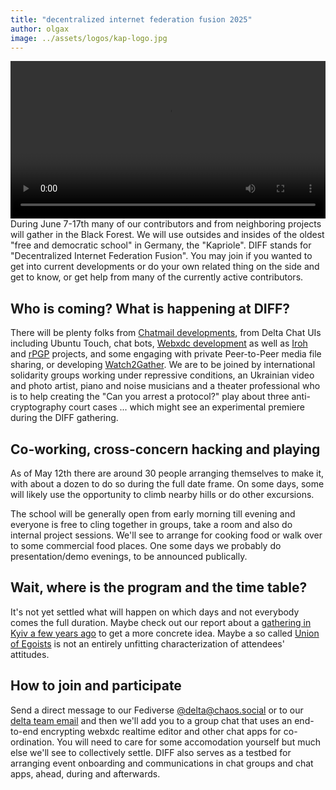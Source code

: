 ```yaml
---
title: "decentralized internet federation fusion 2025"
author: olgax
image: ../assets/logos/kap-logo.jpg
---
```


<video controls style="width:560px; max-width: 100%;"><source src="https://chatmail.at/video/diff-invitation2-2025.mp4" type="video/mp4"></video>
During June 7-17th many of our contributors and from neighboring projects will gather in the Black Forest. 
We will use outsides and insides of the oldest "free and democratic school" in Germany, the "Kapriole".
DIFF stands for "Decentralized Internet Federation Fusion". 
You may join if you wanted to get into current developments or do your own related thing on the side
and get to know, or get help from many of the currently active contributors. 

## Who is coming? What is happening at DIFF? 

There will be plenty folks from [Chatmail developments](https://chatmail.at), from Delta Chat UIs including Ubuntu Touch, chat bots, 
[Webxdc development](https://webxdc.org) as well as [Iroh](https://iroh.computer) and [rPGP](https://github.com/rpgp/rpgp) projects,
and some engaging with private Peer-to-Peer media file sharing, or developing [Watch2Gather](https://w2g.tv/en/). 
We are to be joined by international solidarity groups working under repressive conditions, 
an Ukrainian video and photo artist, piano and noise musicians
and a theater professional who is to help creating the "Can you arrest a protocol?" play about three anti-cryptography court cases ... 
which might see an experimental premiere during the DIFF gathering. 

## Co-working, cross-concern hacking and playing

As of May 12th there are around 30 people arranging themselves to make it,
with about a dozen to do so during the full date frame. 
On some days, some will likely use the opportunity to climb nearby hills or
do other excursions. 

The school will be generally open from early morning till evening
and everyone is free to cling together in groups, take a room and also do internal project sessions. 
We'll see to arrange for cooking food or walk over to some commercial food places. 
One some days we probably do presentation/demo evenings, to be announced publically. 

## Wait, where is the program and the time table? 

It's not yet settled what will happen on which days and not everybody comes the full duration. 
Maybe check out our report about a [gathering in Kyiv a few years ago](https://delta.chat/en/2019-05-08-xyiv) 
to get a more concrete idea. 
Maybe a so called [Union of Egoists](https://en.wikipedia.org/wiki/Union_of_egoists)
is not an entirely unfitting characterization of attendees' attitudes. 

## How to join and participate 

Send a direct message to our Fediverse [@delta@chaos.social](https://chaos.social/@delta)
or to our [delta team email](delta@merlinux.eu) and then we'll add you to 
a group chat that uses an end-to-end encrypting webxdc realtime editor and other chat apps for co-ordination. 
You will need to care for some accomodation yourself but much else we'll see to collectively settle.
DIFF also serves as a testbed for arranging event onboarding and communications in chat groups and chat apps,
ahead, during and afterwards. 

